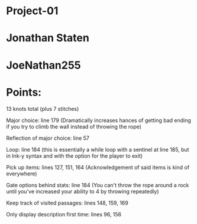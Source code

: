 # Project-01

# Jonathan Staten

# JoeNathan255

# Points:

13 knots total (plus 7 stitches)

Major choice: line 179 (Dramatically increases hances of getting bad ending if you try to climb the wall instead of throwing the rope)

Reflection of major choice: line 57

Loop: line 184 (this is essentially a while loop with a sentinel at line 185, but in Ink-y syntax and with the option for the player to exit)

Pick up items: lines 127, 151, 164 (Acknowledgement of said items is kind of everywhere)

Gate options behind stats: line 184 (You can't throw the rope around a rock until you've increased your ability to 4 by throwing repeatedly)

Keep track of visited passages: lines 148, 159, 169

Only display description first time: lines 96, 156
